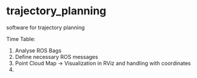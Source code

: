 # trajectory_planning
software for trajectory planning

Time Table:
1) Analyse ROS Bags
2) Define necessary ROS messages
3) Point Cloud Map -> Visualization in RViz and handling with coordinates
4) 
